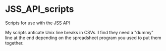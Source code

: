 # JSS_API_scripts
Scripts for use with the JSS API

My scripts anticate Unix line breaks in CSVs. I find they need a "dummy" line at the end depending on the spreadsheet program you used to put them together.
